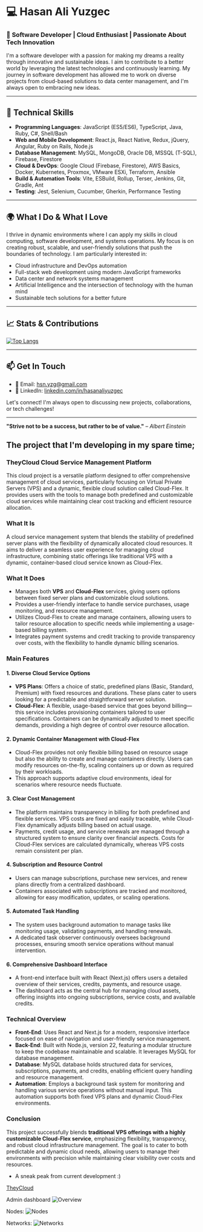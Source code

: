 # 💻 Hasan Ali Yuzgec

### 🌟 **Software Developer | Cloud Enthusiast | Passionate About Tech Innovation**
I'm a software developer with a passion for making my dreams a reality through innovative and sustainable ideas. I aim to contribute to a better world by leveraging the latest technologies and continuously learning. My journey in software development has allowed me to work on diverse projects from cloud-based solutions to data center management, and I'm always open to embracing new ideas.

---

## 🔧 **Technical Skills**

- **Programming Languages**: JavaScript (ES5/ES6), TypeScript, Java, Ruby, C#, Shell/Bash
- **Web and Mobile Development**: React.js, React Native, Redux, jQuery, Angular, Ruby on Rails, Node.js
- **Database Management**: MySQL, MongoDB, Oracle DB, MSSQL (T-SQL), Firebase, Firestore
- **Cloud & DevOps**: Google Cloud (Firebase, Firestore), AWS Basics, Docker, Kubernetes, Proxmox, VMware ESXi, Terraform, Ansible
- **Build & Automation Tools**: Vite, ESBuild, Rollup, Terser, Jenkins, Git, Gradle, Ant
- **Testing**: Jest, Selenium, Cucumber, Gherkin, Performance Testing

---

## 🌍 **What I Do & What I Love**

I thrive in dynamic environments where I can apply my skills in cloud computing, software development, and systems operations. My focus is on creating robust, scalable, and user-friendly solutions that push the boundaries of technology. I am particularly interested in:

- Cloud infrastructure and DevOps automation
- Full-stack web development using modern JavaScript frameworks
- Data center and network systems management
- Artificial Intelligence and the intersection of technology with the human mind
- Sustainable tech solutions for a better future

---

## 📈 **Stats & Contributions**

[![Top Langs](https://github-readme-stats.vercel.app/api/top-langs/?username=hyzco&layout=compact&theme=radical)](https://github.com/hyzco)

---

## 📫 **Get In Touch**

- 📧 Email: [hsn.yzg@gmail.com](mailto:hsn.yzg@gmail.com)
- 💼 LinkedIn: [linkedin.com/in/hasanaliyuzgec](https://www.linkedin.com/in/hasanaliyuzgec/)

Let's connect! I'm always open to discussing new projects, collaborations, or tech challenges!

---

**"Strive not to be a success, but rather to be of value."** – *Albert Einstein*


## The project that I'm developing in my spare time;

### TheyCloud Cloud Service Management Platform

This cloud project is a versatile platform designed to offer comprehensive management of cloud services, particularly focusing on Virtual Private Servers (VPS) and a dynamic, flexible cloud solution called Cloud-Flex. It provides users with the tools to manage both predefined and customizable cloud services while maintaining clear cost tracking and efficient resource allocation.

### What It Is
A cloud service management system that blends the stability of predefined server plans with the flexibility of dynamically allocated cloud resources. It aims to deliver a seamless user experience for managing cloud infrastructure, combining static offerings like traditional VPS with a dynamic, container-based cloud service known as Cloud-Flex.

### What It Does
- Manages both **VPS** and **Cloud-Flex** services, giving users options between fixed server plans and customizable cloud solutions.
- Provides a user-friendly interface to handle service purchases, usage monitoring, and resource management.
- Utilizes Cloud-Flex to create and manage containers, allowing users to tailor resource allocation to specific needs while implementing a usage-based billing system.
- Integrates payment systems and credit tracking to provide transparency over costs, with the flexibility to handle dynamic billing scenarios.

### Main Features

#### 1. Diverse Cloud Service Options
- **VPS Plans**: Offers a choice of static, predefined plans (Basic, Standard, Premium) with fixed resources and durations. These plans cater to users looking for a predictable and straightforward server solution.
- **Cloud-Flex**: A flexible, usage-based service that goes beyond billing—this service includes provisioning containers tailored to user specifications. Containers can be dynamically adjusted to meet specific demands, providing a high degree of control over resource allocation.

#### 2. Dynamic Container Management with Cloud-Flex
- Cloud-Flex provides not only flexible billing based on resource usage but also the ability to create and manage containers directly. Users can modify resources on-the-fly, scaling containers up or down as required by their workloads.
- This approach supports adaptive cloud environments, ideal for scenarios where resource needs fluctuate.

#### 3. Clear Cost Management
- The platform maintains transparency in billing for both predefined and flexible services. VPS costs are fixed and easily traceable, while Cloud-Flex dynamically adjusts billing based on actual usage.
- Payments, credit usage, and service renewals are managed through a structured system to ensure clarity over financial aspects. Costs for Cloud-Flex services are calculated dynamically, whereas VPS costs remain consistent per plan.

#### 4. Subscription and Resource Control
- Users can manage subscriptions, purchase new services, and renew plans directly from a centralized dashboard.
- Containers associated with subscriptions are tracked and monitored, allowing for easy modification, updates, or scaling operations.

#### 5. Automated Task Handling
- The system uses background automation to manage tasks like monitoring usage, validating payments, and handling renewals.
- A dedicated task observer continuously oversees background processes, ensuring smooth service operations without manual intervention.

#### 6. Comprehensive Dashboard Interface
- A front-end interface built with React (Next.js) offers users a detailed overview of their services, credits, payments, and resource usage.
- The dashboard acts as the central hub for managing cloud assets, offering insights into ongoing subscriptions, service costs, and available credits.

### Technical Overview
- **Front-End**: Uses React and Next.js for a modern, responsive interface focused on ease of navigation and user-friendly service management.
- **Back-End**: Built with Node.js, version 22, featuring a modular structure to keep the codebase maintainable and scalable. It leverages MySQL for database management.
- **Database**: MySQL database holds structured data for services, subscriptions, payments, and credits, enabling efficient query handling and resource management.
- **Automation**: Employs a background task system for monitoring and handling various service operations without manual input. This automation supports both fixed VPS plans and dynamic Cloud-Flex environments.

### Conclusion
This project successfully blends **traditional VPS offerings with a highly customizable Cloud-Flex service**, emphasizing flexibility, transparency, and robust cloud infrastructure management. The goal is to cater to both predictable and dynamic cloud needs, allowing users to manage their environments with precision while maintaining clear visibility over costs and resources.

* A sneak peak from current development :) 

[TheyCloud](https://github.com/user-attachments/assets/1febc5a2-80e3-4044-91a1-5d5c8a2a3207)

Admin dashboard
![Overview](https://github.com/user-attachments/assets/7096cab3-0a99-4727-8bbe-fb2219c31bd8)

Nodes:
![Nodes](https://github.com/user-attachments/assets/bc73dbff-b393-4354-8c5d-3e1fa765fb4c)

Networks:
![Networks](https://github.com/user-attachments/assets/96afe70c-043a-4340-8377-6f6ea4f36dc2)


